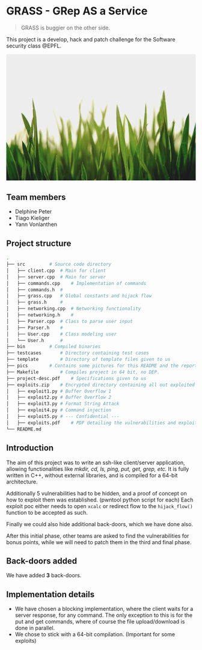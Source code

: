 # GRASS - GRep AS a Service
> GRASS is buggier on the other side. 
>

This project is a develop, hack and patch challenge for the Software security class @EPFL.

![](pics/grass.jpg)

## Team members

- Delphine Peter
- Tiago Kieliger
- Yann Vonlanthen

## Project structure

```bash
.
├── src			# Source code directory
│   ├── client.cpp	# Main for client
│   ├── server.cpp	# Main for server
│   ├── commands.cpp	# Implementation of commands
│   ├── commands.h	#
│   ├── grass.cpp	# Global constants and hijack flow
│   ├── grass.h		#
│   ├── networking.cpp  # Networking functionality
│   ├── networking.h	#
│   ├── Parser.cpp	# Class to parse user input
│   ├── Parser.h	#
│   ├── User.cpp	# Class modeling user
│   └── User.h		#
├── bin			# Compiled binaries
├── testcases		# Directory containing test cases
├── template		# Directory of template files given to us
├── pics		# Contains some pictures for this README and the report
├── Makefile		# Compiles project in 64 bit, no DEP.
├── project-desc.pdf	# Specifications given to us
├── exploits.zip	# Encrypted directory containing all out exploited vulnerabilites
│   ├── exploit1.py	# Buffer Overflow 1
│   ├── exploit2.py	# Buffer Overflow 2
│   ├── exploit3.py	# Format String Attack
│   ├── exploit4.py	# Command injection
│   ├── exploit5.py	# --- Confidential ---
│   ├── exploits.pdf	# PDF detailing the vulnerabilities and exploits.
└── README.md

```

## Introduction

The aim of this project was to write an ssh-like client/server application, allowing functionalities like *mkdir, cd, ls, ping, put, get, grep, etc.*
It is fully written in C++, without external libraries, and is compiled for a 64-bit architecture.

Additionally 5 vulnerabilities had to be hidden, and a proof of concept on how to exploit them was established. (pwntool python script for each) Each exploit poc either needs to open `xcalc` or redirect flow to the `hijack_flow()` function to be accepted as such.

Finally we could also hide additional back-doors, which we have done also.

After this initial phase, other teams are asked to find the vulnerabilities for bonus points, while we will need to patch them in the third and final phase.

## Back-doors added

We have added **3** back-doors. 

## Implementation details

- We have chosen a blocking implementation, where the client waits for a server response, for any command. The only exception to this is for the put and get commands, where of course the file upload/download is done in parallel.
- We chose to stick with a 64-bit compilation. (Important for some exploits)





